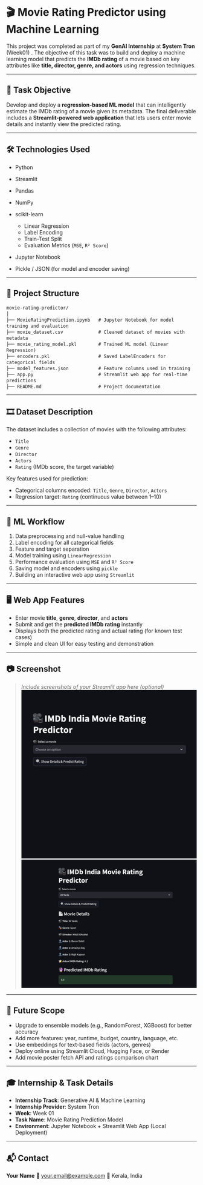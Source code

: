 # 🎬 Movie Rating Predictor using Machine Learning

This project was completed as part of my **GenAI Internship** at **System Tron** (Week01) . The objective of this task was to build and deploy a machine learning model that predicts the **IMDb rating** of a movie based on key attributes like **title, director, genre, and actors** using regression techniques.

---

## 📌 Task Objective

Develop and deploy a **regression-based ML model** that can intelligently estimate the IMDb rating of a movie given its metadata. The final deliverable includes a **Streamlit-powered web application** that lets users enter movie details and instantly view the predicted rating.

---

## 🛠️ Technologies Used

* Python
* Streamlit
* Pandas
* NumPy
* scikit-learn

  * Linear Regression
  * Label Encoding
  * Train-Test Split
  * Evaluation Metrics (`MSE`, `R² Score`)
* Jupyter Notebook
* Pickle / JSON (for model and encoder saving)

---

## 📁 Project Structure

```
movie-rating-predictor/
│
├── MovieRatingPrediction.ipynb   # Jupyter Notebook for model training and evaluation
├── movie_dataset.csv             # Cleaned dataset of movies with metadata
├── movie_rating_model.pkl        # Trained ML model (Linear Regression)
├── encoders.pkl                  # Saved LabelEncoders for categorical fields
├── model_features.json           # Feature columns used in training
├── app.py                        # Streamlit web app for real-time predictions
├── README.md                     # Project documentation
```

---

## 🎞️ Dataset Description

The dataset includes a collection of movies with the following attributes:

* `Title`
* `Genre`
* `Director`
* `Actors`
* `Rating` (IMDb score, the target variable)

Key features used for prediction:

* Categorical columns encoded: `Title`, `Genre`, `Director`, `Actors`
* Regression target: `Rating` (continuous value between 1–10)

---

## 🔄 ML Workflow

1. Data preprocessing and null-value handling
2. Label encoding for all categorical fields
3. Feature and target separation
4. Model training using `LinearRegression`
5. Performance evaluation using `MSE` and `R² Score`
6. Saving model and encoders using `pickle`
7. Building an interactive web app using `Streamlit`

---

## 🖥️ Web App Features

* Enter movie **title**, **genre**, **director**, and **actors**
* Submit and get the **predicted IMDb rating** instantly
* Displays both the predicted rating and actual rating (for known test cases)
* Simple and clean UI for easy testing and demonstration

---

## 📷 Screenshot

> *Include screenshots of your Streamlit app here (optional)*
> ![App Screenshot](SS01.png)
> ![App Screenshot](SS02.png)

---

## 🔧 Future Scope

* Upgrade to ensemble models (e.g., RandomForest, XGBoost) for better accuracy
* Add more features: year, runtime, budget, country, language, etc.
* Use embeddings for text-based fields (actors, genres)
* Deploy online using Streamlit Cloud, Hugging Face, or Render
* Add movie poster fetch API and ratings comparison chart

---

## 🎓 Internship & Task Details

* **Internship Track**: Generative AI & Machine Learning
* **Internship Provider**: System Tron
* **Week**: Week 01
* **Task Name**: Movie Rating Prediction Model
* **Environment**: Jupyter Notebook + Streamlit Web App (Local Deployment)

---

## 📬 Contact

**Your Name**
📧 [your.email@example.com](difina.georgecs@gmail.com)
📍 Kerala, India
